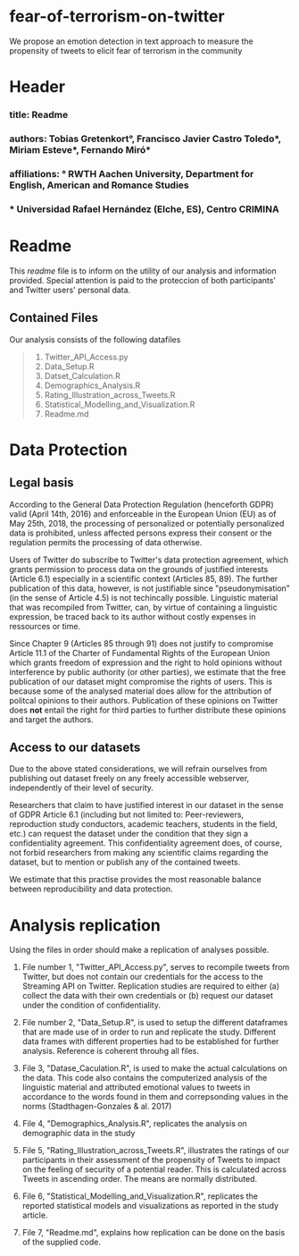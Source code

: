 # fear-of-terrorism-on-twitter
We propose an emotion detection in text approach to measure the propensity of tweets to elicit fear of terrorism in the community

# Header

### title: Readme
### authors: Tobias Gretenkort°, Francisco Javier Castro Toledo*, Miriam Esteve*, Fernando Miró*
### affiliations: ° RWTH Aachen University, Department for English, American and Romance Studies
###               \* Universidad Rafael Hernández (Elche, ES), Centro CRIMINA
           

# Readme

This *readme* file is to inform on the utility of our analysis and information provided. Special attention is paid to the proteccion of both participants' and Twitter users' personal data. 

## Contained Files

Our analysis consists of the following datafiles

> 1. Twitter_API_Access.py
> 2. Data_Setup.R
> 3. Datset_Calculation.R
> 4. Demographics_Analysis.R
> 5. Rating_Illustration_across_Tweets.R
> 6. Statistical_Modelling_and_Visualization.R
> 7. Readme.md

# Data Protection

## Legal basis

According to the General Data Protection Regulation (henceforth GDPR) valid (April 14th, 2016) and enforceable in the European Union (EU) as of May 25th, 2018, the processing of personalized or potentially personalized data is prohibited, unless affected persons express their consent or the regulation permits the processing of data otherwise. 

Users of Twitter do subscribe to Twitter's data protection agreement, which grants permission to process data on the grounds of justified interests (Article 6.1) especially in a scientific context (Articles 85, 89). The further publication of this data, however, is not justifiable since "pseudonymisation" (in the sense of Article 4.5) is not techincally possible. Linguistic material that was recompiled from Twitter, can, by virtue of containing a linguistic expression, be traced back to its author without costly expenses in ressources or time.

Since Chapter 9 (Articles 85 through 91) does not justify to compromise Article 11.1 of the Charter of Fundamental Rights of the European Union which grants freedom of expression and the right to hold opinions without interference by public authority (or other parties), we estimate that the free publication of our dataset might compromise the rights of users. This is because some of the analysed material does allow for the attribution of politcal opinions to their authors. Publication of these opinions on Twitter does **not** entail the right for third parties to further distribute these opinions and target the authors.

## Access to our datasets

Due to the above stated considerations, we will refrain ourselves from publishing out dataset freely on any freely accessible webserver, independently of their level of security.

Researchers that claim to have justified interest in our dataset in the sense of GDPR Article 6.1 (including but not limited to: Peer-reviewers, reproduction study conductors, academic teachers, students in the field, etc.) can request the dataset under the condition that they sign a confidentiality agreement. This confidentiality agreement does, of course, not forbid researchers from making any scientific claims regarding the dataset, but to mention or publish any of the contained tweets. 

We estimate that this practise provides the most reasonable balance between reproducibility and data protection. 

# Analysis replication

Using the files in order should make a replication of analyses possible.

1. File number 1, "Twitter_API_Access.py", serves to recompile tweets from Twitter, but does not contain our credentials for the access to the Streaming API on Twitter. Replication studies are required to either (a) collect the data with their own credentials or (b) request our dataset under the condition of confidentiality.

2. File number 2, "Data_Setup.R", is used to setup the different dataframes that are made use of in order to run and replicate the study. Different data frames with different properties had to be established for further analysis. Reference is coherent throuhg all files. 

3. File 3, "Datase_Caculation.R", is used to make the actual calculations on the data. This code also contains the computerized analysis of the linguistic material and attributed emotional values to tweets in accordance to the words found in them and correpsonding values in the norms (Stadthagen-Gonzales & al. 2017)

4. File 4, "Demographics_Analysis.R", replicates the analysis on demographic data in the study

5. File 5, "Rating_Illustration_across_Tweets.R", illustrates the ratings of our participants in their assessment of the propensity of Tweets to impact on the feeling of security of a potential reader. This is calculated across Tweets in ascending order. The means are normally distributed. 

6. File 6, "Statistical_Modelling_and_Visualization.R", replicates the reported statistical models and visualizations as reported in the study article. 

7. File 7, "Readme.md", explains how replication can be done on the basis of the supplied code. 

